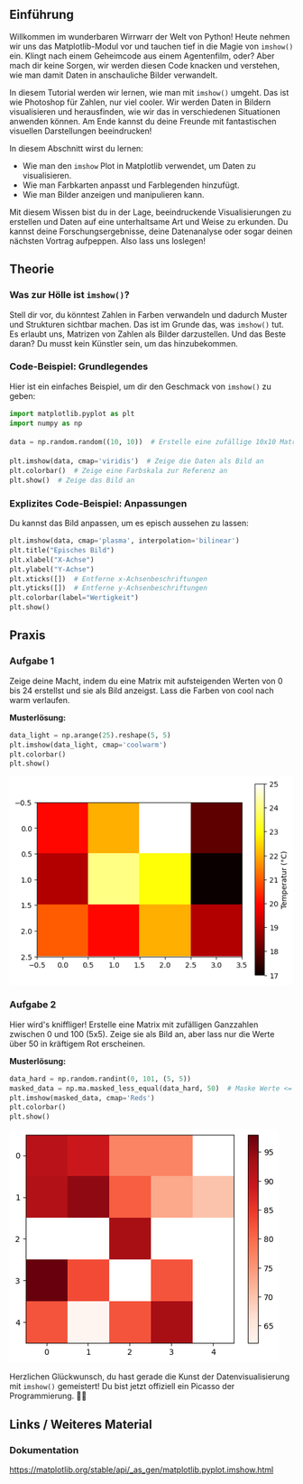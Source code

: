 ## Einführung

Willkommen im wunderbaren Wirrwarr der Welt von Python! Heute nehmen wir uns das Matplotlib-Modul vor und tauchen tief in die Magie von `imshow()` ein. Klingt nach einem Geheimcode aus einem Agentenfilm, oder? Aber mach dir keine Sorgen, wir werden diesen Code knacken und verstehen, wie man damit Daten in anschauliche Bilder verwandelt.

In diesem Tutorial werden wir lernen, wie man mit `imshow()` umgeht. Das ist wie Photoshop für Zahlen, nur viel cooler. Wir werden Daten in Bildern visualisieren und herausfinden, wie wir das in verschiedenen Situationen anwenden können. Am Ende kannst du deine Freunde mit fantastischen visuellen Darstellungen beeindrucken!

In diesem Abschnitt wirst du lernen:
- Wie man den `imshow` Plot in Matplotlib verwendet, um Daten zu visualisieren.
- Wie man Farbkarten anpasst und Farblegenden hinzufügt.
- Wie man Bilder anzeigen und manipulieren kann.

Mit diesem Wissen bist du in der Lage, beeindruckende Visualisierungen zu erstellen und Daten auf eine unterhaltsame Art und Weise zu erkunden. Du kannst deine Forschungsergebnisse, deine Datenanalyse oder sogar deinen nächsten Vortrag aufpeppen. Also lass uns loslegen!

## Theorie

### Was zur Hölle ist `imshow()`?
Stell dir vor, du könntest Zahlen in Farben verwandeln und dadurch Muster und Strukturen sichtbar machen. Das ist im Grunde das, was `imshow()` tut. Es erlaubt uns, Matrizen von Zahlen als Bilder darzustellen. Und das Beste daran? Du musst kein Künstler sein, um das hinzubekommen.

### Code-Beispiel: Grundlegendes
Hier ist ein einfaches Beispiel, um dir den Geschmack von `imshow()` zu geben:

```python
import matplotlib.pyplot as plt
import numpy as np

data = np.random.random((10, 10))  # Erstelle eine zufällige 10x10 Matrix

plt.imshow(data, cmap='viridis')  # Zeige die Daten als Bild an
plt.colorbar()  # Zeige eine Farbskala zur Referenz an
plt.show()  # Zeige das Bild an
```

### Explizites Code-Beispiel: Anpassungen
Du kannst das Bild anpassen, um es episch aussehen zu lassen:

```python
plt.imshow(data, cmap='plasma', interpolation='bilinear')
plt.title("Episches Bild")
plt.xlabel("X-Achse")
plt.ylabel("Y-Achse")
plt.xticks([])  # Entferne x-Achsenbeschriftungen
plt.yticks([])  # Entferne y-Achsenbeschriftungen
plt.colorbar(label="Wertigkeit")
plt.show()
```

## Praxis

### Aufgabe 1
Zeige deine Macht, indem du eine Matrix mit aufsteigenden Werten von 0 bis 24 erstellst und sie als Bild anzeigst. Lass die Farben von cool nach warm verlaufen.

**Musterlösung:**

```python
data_light = np.arange(25).reshape(5, 5)
plt.imshow(data_light, cmap='coolwarm')
plt.colorbar()
plt.show()
```
![](https://github.com/janehlenb/Projektarbeit-ChatGPT-Python/blob/main/Images/Darstellung/Plottypen/Array_Fields/imshow/ms_aufgabe1.png)

### Aufgabe 2
Hier wird's kniffliger! Erstelle eine Matrix mit zufälligen Ganzzahlen zwischen 0 und 100 (5x5). Zeige sie als Bild an, aber lass nur die Werte über 50 in kräftigem Rot erscheinen.

**Musterlösung:**

```python
data_hard = np.random.randint(0, 101, (5, 5))
masked_data = np.ma.masked_less_equal(data_hard, 50)  # Maske Werte <= 50
plt.imshow(masked_data, cmap='Reds')
plt.colorbar()
plt.show()
```
![](https://github.com/janehlenb/Projektarbeit-ChatGPT-Python/blob/main/Images/Darstellung/Plottypen/Array_Fields/imshow/ms_aufgabe2.png)

Herzlichen Glückwunsch, du hast gerade die Kunst der Datenvisualisierung mit `imshow()` gemeistert! Du bist jetzt offiziell ein Picasso der Programmierung. 🎨🐍

## Links / Weiteres Material
### Dokumentation
https://matplotlib.org/stable/api/_as_gen/matplotlib.pyplot.imshow.html